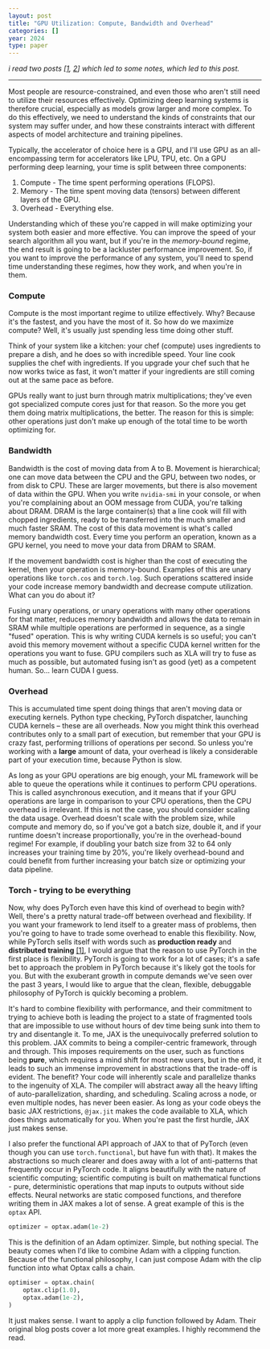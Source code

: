 ```yaml
---
layout: post
title: "GPU Utilization: Compute, Bandwidth and Overhead"
categories: []
year: 2024
type: paper
---
```

*i read two posts [[1](https://horace.io/brrr_intro.html), [2](https://neel04.github.io/my-website/blog/pytorch_rant/)] which led to some notes, which led to this post.*

--- 
Most people are resource-constrained, and even those who aren't still need to utilize their resources effectively. Optimizing deep learning systems is therefore crucial, especially as models grow larger and more complex. To do this effectively, we need to understand the kinds of constraints that our system may suffer under, and how these constraints interact with different aspects of model architecture and training pipelines.

Typically, the accelerator of choice here is a GPU, and I'll use GPU as an all-encompassing term for accelerators like LPU, TPU, etc. On a GPU performing deep learning, your time is split between three components:

1. Compute - The time spent performing operations (FLOPS).
2. Memory - The time spent moving data (tensors) between different layers of the GPU.
3. Overhead - Everything else.

Understanding which of these you're capped in will make optimizing your system both easier and more effective. You can improve the speed of your search algorithm all you want, but if you're in the *memory-bound* regime, the end result is going to be a lackluster performance improvement. So, if you want to improve the performance of any system, you'll need to spend time understanding these regimes, how they work, and when you're in them.

### Compute

Compute is the most important regime to utilize effectively. Why? Because it's the fastest, and you have the most of it. So how do we maximize compute? Well, it's usually just spending less time doing other stuff.

Think of your system like a kitchen: your chef (compute) uses ingredients to prepare a dish, and he does so with incredible speed. Your line cook supplies the chef with ingredients. If you upgrade your chef such that he now works twice as fast, it won't matter if your ingredients are still coming out at the same pace as before.

GPUs really want to just burn through matrix multiplications; they've even got specialized compute cores just for that reason. So the more you get them doing matrix multiplications, the better. The reason for this is simple: other operations just don't make up enough of the total time to be worth optimizing for.

### Bandwidth

Bandwidth is the cost of moving data from A to B. Movement is hierarchical; one can move data between the CPU and the GPU, between two nodes, or from disk to CPU. These are larger movements, but there is also movement of data within the GPU. When you write `nvidia-smi` in your console, or when you're complaining about an OOM message from CUDA, you're talking about DRAM. DRAM is the large container(s) that a line cook will fill with chopped ingredients, ready to be transferred into the much smaller and much faster SRAM. The cost of this data movement is what's called memory bandwidth cost. Every time you perform an operation, known as a GPU kernel, you need to move your data from DRAM to SRAM.

If the movement bandwidth cost is higher than the cost of executing the kernel, then your operation is memory-bound. Examples of this are unary operations like `torch.cos` and `torch.log`. Such operations scattered inside your code increase memory bandwidth and decrease compute utilization. What can you do about it?

Fusing unary operations, or unary operations with many other operations for that matter, reduces memory bandwidth and allows the data to remain in SRAM while multiple operations are performed in sequence, as a single "fused" operation. This is why writing CUDA kernels is so useful; you can't avoid this memory movement without a specific CUDA kernel written for the operations you want to fuse. GPU compilers such as XLA will try to fuse as much as possible, but automated fusing isn't as good (yet) as a competent human. So... learn CUDA I guess.

### Overhead

This is accumulated time spent doing things that aren't moving data or executing kernels. Python type checking, PyTorch dispatcher, launching CUDA kernels – these are all overheads. Now you might think this overhead contributes only to a small part of execution, but remember that your GPU is crazy fast, performing trillions of operations per second. So unless you're working with a **large** amount of data, your overhead is likely a considerable part of your execution time, because Python is slow.

As long as your GPU operations are big enough, your ML framework will be able to queue the operations while it continues to perform CPU operations. This is called asynchronous execution, and it means that if your GPU operations are large in comparison to your CPU operations, then the CPU overhead is irrelevant. If this is not the case, you should consider scaling the data usage. Overhead doesn't scale with the problem size, while compute and memory do, so if you've got a batch size, double it, and if your runtime doesn't increase proportionally, you're in the overhead-bound regime! For example, if doubling your batch size from 32 to 64 only increases your training time by 20%, you're likely overhead-bound and could benefit from further increasing your batch size or optimizing your data pipeline.


### Torch - trying to be everything

Now, why does PyTorch even have this kind of overhead to begin with? Well, there's a pretty natural trade-off between overhead and flexibility. If you want your framework to lend itself to a greater mass of problems, then you're going to have to trade some overhead to enable this flexibility. Now, while PyTorch sells itself with words such as **production ready** and **distributed training** [[1]](https://pytorch.org/), I would argue that the reason to use PyTorch in the first place is flexibility. PyTorch is going to work for a lot of cases; it's a safe bet to approach the problem in PyTorch because it's likely got the tools for you. But with the exuberant growth in compute demands we've seen over the past 3 years, I would like to argue that the clean, flexible, debuggable philosophy of PyTorch is quickly becoming a problem.

It's hard to combine flexibility with performance, and their commitment to trying to achieve both is leading the project to a state of fragmented tools that are impossible to use without hours of dev time being sunk into them to try and disentangle it. To me, JAX is the unequivocally preferred solution to this problem. JAX commits to being a compiler-centric framework, through and through. This imposes requirements on the user, such as functions being **pure**, which requires a mind shift for most new users, but in the end, it leads to such an immense improvement in abstractions that the trade-off is evident. The benefit? Your code will inherently scale and parallelize thanks to the ingenuity of XLA. The compiler will abstract away all the heavy lifting of auto-parallelization, sharding, and scheduling. Scaling across a node, or even multiple nodes, has never been easier. As long as your code obeys the basic JAX restrictions, `@jax.jit` makes the code available to XLA, which does things automatically for you. When you're past the first hurdle, JAX just makes sense.

I also prefer the functional API approach of JAX to that of PyTorch (even though you can use `torch.functional`, but have fun with that). It makes the abstractions so much clearer and does away with a lot of anti-patterns that frequently occur in PyTorch code. It aligns beautifully with the nature of scientific computing; scientific computing is built on mathematical functions - pure, deterministic operations that map inputs to outputs without side effects. Neural networks are static composed functions, and therefore writing them in JAX makes a lot of sense. A great example of this is the `optax` API.

```python
optimizer = optax.adam(1e-2)
```

This is the definition of an Adam optimizer. Simple, but nothing special. The beauty comes when I'd like to combine Adam with a clipping function. Because of the functional philosophy, I can just compose Adam with the clip function into what Optax calls a chain.

```python
optimiser = optax.chain(
    optax.clip(1.0),
    optax.adam(1e-2),
)
```

It just makes sense. I want to apply a clip function followed by Adam. Their original blog posts cover a lot more great examples. I highly recommend the read.
